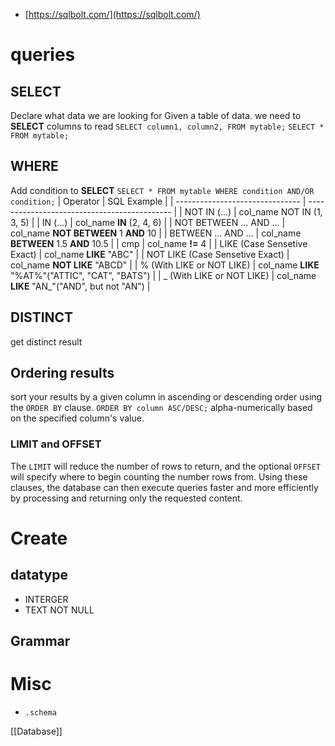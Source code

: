 - [https://sqlbolt.com/](https://sqlbolt.com/)
# queries

## SELECT
Declare what data we are looking for
Given a table of data. we need to **SELECT** columns to read
`SELECT column1, column2, FROM mytable;`  `SELECT * FROM mytable;`

## WHERE
Add condition to **SELECT**
`SELECT * FROM mytable WHERE condition AND/OR condition;`
| Operator                        | SQL Example                                  |
| ------------------------------- | -------------------------------------------- |
| NOT IN (…)                      | col_name NOT IN (1, 3, 5)                    |
| IN (…)                          | col_name **IN** (2, 4, 6)                    |
| NOT BETWEEN … AND …             | col_name **NOT BETWEEN** 1 **AND** 10        |
| BETWEEN … AND …                 | col_name **BETWEEN** 1.5 **AND** 10.5        |
| cmp                             | col_name **!=** 4                            |
| LIKE (Case Sensetive Exact)     | col_name **LIKE** "ABC"                      |
| NOT LIKE (Case Sensetive Exact) | col_name **NOT LIKE** "ABCD"                 |
| % (With LIKE or NOT LIKE)       | col_name **LIKE** "%AT%"("ATTIC", "CAT", "BATS") |
| _ (With LIKE or NOT LIKE)       | col_name **LIKE** "AN_"("AND", but not "AN")     |

## DISTINCT
get distinct result

## Ordering results
sort your results by a given column in ascending or descending order using the `ORDER BY` clause.
`ORDER BY column ASC/DESC;`
alpha-numerically based on the specified column's value.

### LIMIT and OFFSET
The `LIMIT` will reduce the number of rows to return, and the optional `OFFSET` will specify where to begin counting the number rows from.
Using these clauses, the database can then execute queries faster and more efficiently by processing and returning only the requested content.

# Create

## datatype
- INTERGER
- TEXT NOT NULL
## Grammar

# Misc
- `.schema`

[[Database]]